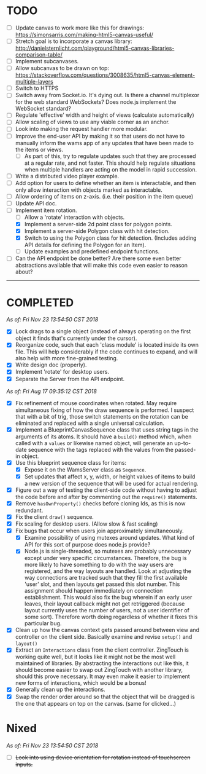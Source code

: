 # TODO

- [ ] Update canvas to work more like this for drawings: 
      <https://simonsarris.com/making-html5-canvas-useful/>
- [ ] Stretch goal is to incorporate a canvas library: 
      <http://danielsternlicht.com/playground/html5-canvas-libraries-comparison-table/>
- [ ] Implement subcanvases.
- [ ] Allow subcanvas to be drawn on top: 
      <https://stackoverflow.com/questions/3008635/html5-canvas-element-multiple-layers>
- [ ] Switch to HTTPS
- [ ] Switch away from Socket.io. It's dying out. Is there a channel multiplexor
        for the web standard WebSockets? Does node.js implement the WebSocket
        standard?
- [ ] Regulate 'effective' width and height of views (calculate automatically)
- [ ] Allow scaling of views to use any viable corner as an anchor.
- [ ] Look into making the request handler more modular.
- [ ] Improve the end-user API by making it so that users do not have to
      manually inform the wams app of any updates that have been made to the
      items or views.
  + [ ] As part of this, try to regulate updates such that they are processed at
        a regular rate, and not faster. This should help regulate situations
        when multiple handlers are acting on the model in rapid succession.
- [ ] Write a distributed video player example.
- [ ] Add option for users to define whether an item is interactable, and then
      only allow interaction with objects marked as interactable.
- [ ] Allow ordering of items on z-axis. (i.e. their position in the item queue)
- [ ] Update API doc.
- [ ] Implement item rotation.
  + [ ] Allow a 'rotate' interaction with objects.
  + [X] Implement a server-side 2d point class for polygon points.
  + [X] Implement a server-side Polygon class with hit detection.
  + [X] Switch to using the Polygon class for hit detection. (Includes adding
    API details for defining the Polygon for an Item).
  + [ ] Update examples and predefined endpoint functions.
- [ ] Can the API endpoint be done better? Are there some even better
        abstractions available that will make this code even easier to reason
        about?

---

# COMPLETED

_As of: Fri Nov 23 13:54:50 CST 2018_

- [X] Lock drags to a single object (instead of always operating on the first
      object it finds that's currently under the cursor).
- [X] Reorganize code, such that each 'class module' is located inside its own
      file. This will help considerably if the code continues to expand, and
      will also help with more fine-grained testing.
- [X] Write design doc (properly).
- [X] Implement 'rotate' for desktop users.
- [X] Separate the Server from the API endpoint.

_As of: Fri Aug 17 09:35:12 CST 2018_

- [X] Fix refinement of mouse coordinates when rotated.
      May require simultaneous fixing of how the draw sequence is performed.
      I suspect that with a bit of trig, those switch statements on the rotation
      can be eliminated and replaced with a single universal calculation.
- [X] Implement a BlueprintCanvasSequence class that uses string tags in the
      arguments of its atoms. It should have a `build()` method which, when
      called with a `values` or likewise named object, will generate an
      up-to-date sequence with the tags replaced with the values from the
      passed-in object.
- [X] Use this blueprint sequence class for items:
  + [X] Expose it on the WamsServer class as `Sequence`.
  + [X] Set updates that affect x, y, width, or height values of items to build
        a new version of the sequence that will be used for actual rendering.
- [X] Figure out a way of testing the client-side code without having to adjust
      the code before and after by commenting out the `require()` statements.
- [X] Remove `hasOwnProperty()` checks before cloning Ids, as this is now 
      redundant.
- [X] Fix the client `draw()` sequence.
- [X] Fix scaling for desktop users. (Allow slow & fast scaling)
- [X] Fix bugs that occur when users join approximately simultaneously.
  + [X] Examine possibility of using mutexes around updates. What kind of API
        for this sort of purpose does node.js provide?
  + [X] Node.js is single-threaded, so mutexes are probably unnecessary except
        under very specific circumstances. Therefore, the bug is more likely to
        have something to do with the way users are registered, and the way
        layouts are handled. Look at adjusting the way connections are tracked
        such that they fill the first available 'user' slot, and then layouts
        get passed this slot number. This assignment should happen immediately
        on connection establishment.
        This would also fix the bug wherein if an early user leaves, their
        layout callback might not get retriggered (because layout currently uses
        the number of users, not a user identifier of some sort). Therefore
        worth doing regardless of whether it fixes this particular bug.
- [X] Clean up how the canvas context gets passed around between view and
      controller on the client side. Basically examine and revise `setup()` and
      `layout()`
- [X] Extract an `Interactions` class from the client controller. ZingTouch is 
      working quite well, but it looks like it might not be the most well
      maintained of libraries. By abstracting the interactions out like this, it
      should become easier to swap out ZingTouch with another library, should
      this prove necessary. It may even make it easier to implement new forms of
      interactions, which would be a bonus!
- [X] Generally clean up the interactions.
- [X] Swap the render order around so that the object that will be dragged is
      the one that appears on top on the canvas. (same for clicked...)

# Nixed

_As of: Fri Nov 23 13:54:50 CST 2018_

- [ ] ~~Look into using device orientation for rotation instead of touchscreen
      inputs.~~

